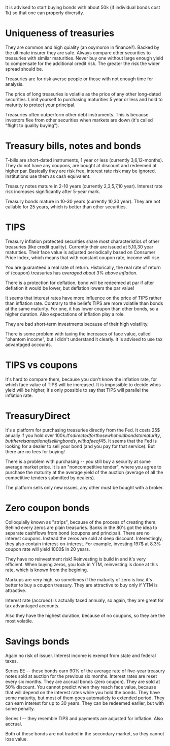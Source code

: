 It is advised to start buying bonds with about 50k (if individual bonds cost 1k) so that one can properly diversify.

# Uniqueness of treasuries
They are common and high quiality (an oxymoron in finance?). Backed by the ultimate insurer they are safe.
Always compare other securities to treasuries with similar maturities. Never buy one without large enough
yield to compensate for the additional credit risk. The greater the risk the wider spread should be.

Treasuries are for risk averse people or those with not enough time for analysis.

The price of long treasuries is volatile as the price of any other long-dated securities.
Limit yourself to purchasing maturities 5 year or less and hold to maturity to protect your principal. 

Treasuries often outperform other debt instruments. This is because investors flee from other securities
when markets are down (it's called "flight to quality buying").

# Treasury bills, notes and bonds
T-bills are short-dated instruments, 1 year or less (currently 3,6,12-months). They do not have any
coupons, are bought at discount and redeemed at higher par. Basically they are risk free, interest rate risk
may be ignored. Institutions use them as cash equivalent.

Treasury notes mature in 2-10 years (currently 2,3,5,7,10 year). Interest rate risk increases significantly
after 5-year mark.

Treasury bonds mature in 10-30 years (currently 10,30 year). They are not callable for 25 years,
which is better than other securities.

# TIPS
Treasury inflation protected securities share most characteristics of other treasuries (like credit quality).
Currently their are issued at 5,10,30 year maturities. Their face value is adjusted periodically based on
Consumer Price Index, which means that with constant coupon rate, income will rise.

You are guaranteed a real rate of return. Historically, the real rate of return of (coupon) treasuries has
*averaged about 3% above inflation.*

There is a protection for deflation, bond will be redeemed at par if after deflation it would be lower,
but deflation lowers the par value!

It seems that interest rates have more influence on the price of TIPS rather than inflation rate.
Contrary to the beliefs TIPS are more volatile than bonds at the same maturity. For one, it has
lower coupon than other bonds, so a higher duration. Also expectations of inflation play a role.

They are bad short-term investments because of their high volatility.

There is some problem with taxing the increases of face value, called "phantom income", but 
I didn't understand it clearly. It is advised to use tax advantaged accounts.

# TIPS vs coupons
It's hard to compare them, because you don't know the inflation rate, for which face value of TIPS will
be increased. It is impossible to decide whos yield will be higher, it's only possible to say that TIPS
will parallel the inflation rate.

# TreasuryDirect
It's a platform for purchasing treasuries directly from the Fed. It costs 25$ anually if you hold over
100k$. It's directed for those who hold bonds to maturity, but there is an option of selling bonds, with
a fee of 45$. It seems that the Fed is looking for a dealer to sell your bond (and you pay for that service).
But there are no fees for buying!

There is a problem with purchasing -- you still buy a security at some average market price. It is an 
"noncompetitive tender", where you agree to purchase the maturity at the average yield of the auction (average
of all the competitive tenders submitted by dealers).

The platform sells only new issues, any other must be bought with a broker.

# Zero coupon bonds
Colloquially known as "strips", because of the process of creating them. Behind every zeros are plain treasuries.
Banks in the 80's got the idea to separate cashflows from bond (coupons and principal). There are no interest coupons.
Instead the zeros are sold at deep discount. Interestingly, they also contain interest-on-interest. For example,
investing 197$ at 8.3% coupon rate will yield 1000$ in 20 years.

They have no reinvestment risk! Reinvesting is build in and it's very efficient. When buying zeros, you
lock in YTM, reinvesting is done at this rate, which is known from the begining.

Markups are very high, so sometimes if the maturity of zero is low, it's better to buy a coupon treasury.
They are attractive to buy only if YTM is attractive.

Interest rate (accrued) is actually taxed annualy, so again, they are great for tax advantaged accounts.

Also they have the highest duration, because of no coupons, so they are the most volatile.

# Savings bonds
Again no risk of issuer. Interest income is exempt from state and federal taxes.

Series EE -- these bonds earn 90% of the average rate of five-year treasury notes sold at auction for
the previous six months. Interest rates are reset every six months. They are accrual bonds (zero coupon).
They are sold at 50% discount. You cannot predict when they reach face value, because that will depend
on the interest rates while you hold the bonds. They have some maturity, but most of them goes automaticly
to extended period. They can earn interest for up to 30 years. They can be redeemed earlier, but with some penalty.

Series I -- they resemble TIPS and payments are adjusted for inflation. Also accrual.

Both of these bonds are not traded in the secondary market, so they cannot lose value.